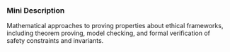 ### Mini Description

Mathematical approaches to proving properties about ethical frameworks, including theorem proving, model checking, and formal verification of safety constraints and invariants.
